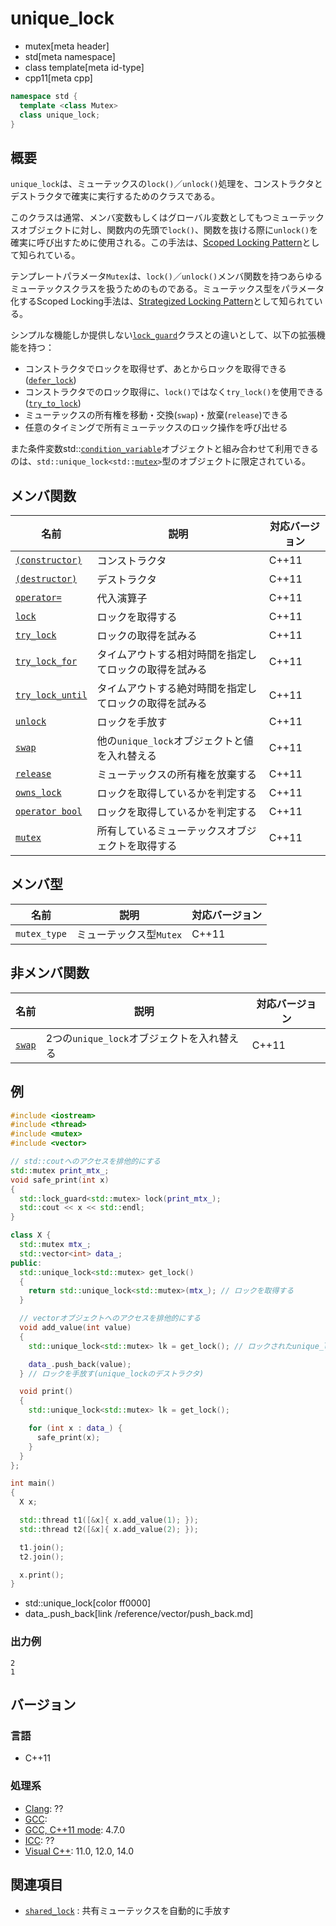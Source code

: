 # unique_lock
* mutex[meta header]
* std[meta namespace]
* class template[meta id-type]
* cpp11[meta cpp]

```cpp
namespace std {
  template <class Mutex>
  class unique_lock;
}
```

## 概要
`unique_lock`は、ミューテックスの`lock()`／`unlock()`処理を、コンストラクタとデストラクタで確実に実行するためのクラスである。

このクラスは通常、メンバ変数もしくはグローバル変数としてもつミューテックスオブジェクトに対し、関数内の先頭で`lock()`、関数を抜ける際に`unlock()`を確実に呼び出すために使用される。この手法は、[Scoped Locking Pattern](http://www.cs.wustl.edu/~schmidt/PDF/ScopedLocking.pdf)として知られている。

テンプレートパラメータ`Mutex`は、`lock()`／`unlock()`メンバ関数を持つあらゆるミューテックスクラスを扱うためのものである。ミューテックス型をパラメータ化するScoped Locking手法は、[Strategized Locking Pattern](http://wiki.hsr.ch/PnProg/files/StrategizedLocking.pdf)として知られている。

シンプルな機能しか提供しない[`lock_guard`](lock_guard.md)クラスとの違いとして、以下の拡張機能を持つ：

- コンストラクタでロックを取得せず、あとからロックを取得できる([`defer_lock`](defer_lock.md))
- コンストラクタでのロック取得に、`lock()`ではなく`try_lock()`を使用できる([`try_to_lock`](try_to_lock.md))
- ミューテックスの所有権を移動・交換(`swap`)・放棄(`release`)できる
- 任意のタイミングで所有ミューテックスのロック操作を呼び出せる


また条件変数std::[`condition_variable`](/reference/condition_variable/condition_variable.md)オブジェクトと組み合わせて利用できるのは、`std::unique_lock<std::`[`mutex`](mutex.md)`>`型のオブジェクトに限定されている。

## メンバ関数

| 名前 | 説明 | 対応バージョン |
|-----------------------------------------------------|--------------------------------------------------------|-------|
| [`(constructor)`](unique_lock/op_constructor.md)     | コンストラクタ | C++11 |
| [`(destructor)`](unique_lock/op_destructor.md)     | デストラクタ | C++11 |
| [`operator=`](unique_lock/op_assign.md)           | 代入演算子 | C++11 |
| [`lock`](unique_lock/lock.md)                     | ロックを取得する | C++11 |
| [`try_lock`](unique_lock/try_lock.md)             | ロックの取得を試みる | C++11 |
| [`try_lock_for`](unique_lock/try_lock_for.md)     | タイムアウトする相対時間を指定してロックの取得を試みる | C++11 |
| [`try_lock_until`](unique_lock/try_lock_until.md) | タイムアウトする絶対時間を指定してロックの取得を試みる | C++11 |
| [`unlock`](unique_lock/unlock.md)                 | ロックを手放す | C++11 |
| [`swap`](unique_lock/swap.md)                     | 他の`unique_lock`オブジェクトと値を入れ替える | C++11 |
| [`release`](unique_lock/release.md)               | ミューテックスの所有権を放棄する | C++11 |
| [`owns_lock`](unique_lock/owns_lock.md)           | ロックを取得しているかを判定する | C++11 |
| [`operator bool`](unique_lock/op_bool.md)         | ロックを取得しているかを判定する | C++11 |
| [`mutex`](unique_lock/mutex.md)                   | 所有しているミューテックスオブジェクトを取得する | C++11 |


## メンバ型

| 名前 | 説明 | 対応バージョン |
|--------------|-------------------------|-------|
| `mutex_type` | ミューテックス型`Mutex` | C++11 |


## 非メンバ関数

| 名前 | 説明 | 対応バージョン |
|--------------------------------------|--------------------------------------------|-------|
| [`swap`](unique_lock/swap_free.md) | 2つの`unique_lock`オブジェクトを入れ替える | C++11 |


## 例
```cpp example
#include <iostream>
#include <thread>
#include <mutex>
#include <vector>

// std::coutへのアクセスを排他的にする
std::mutex print_mtx_;
void safe_print(int x)
{
  std::lock_guard<std::mutex> lock(print_mtx_);
  std::cout << x << std::endl;
}

class X {
  std::mutex mtx_;
  std::vector<int> data_;
public:
  std::unique_lock<std::mutex> get_lock()
  {
    return std::unique_lock<std::mutex>(mtx_); // ロックを取得する
  }

  // vectorオブジェクトへのアクセスを排他的にする
  void add_value(int value)
  {
    std::unique_lock<std::mutex> lk = get_lock(); // ロックされたunique_lockを受け取る

    data_.push_back(value);
  } // ロックを手放す(unique_lockのデストラクタ)

  void print()
  {
    std::unique_lock<std::mutex> lk = get_lock();

    for (int x : data_) {
      safe_print(x);
    }
  }
};

int main()
{
  X x;

  std::thread t1([&x]{ x.add_value(1); });
  std::thread t2([&x]{ x.add_value(2); });

  t1.join();
  t2.join();

  x.print();
}
```
* std::unique_lock[color ff0000]
* data_.push_back[link /reference/vector/push_back.md]

### 出力例
```
2
1
```

## バージョン
### 言語
- C++11

### 処理系
- [Clang](/implementation.md#clang): ??
- [GCC](/implementation.md#gcc): 
- [GCC, C++11 mode](/implementation.md#gcc): 4.7.0
- [ICC](/implementation.md#icc): ??
- [Visual C++](/implementation.md#visual_cpp): 11.0, 12.0, 14.0


## 関連項目
- [`shared_lock`](/reference/shared_mutex/shared_lock.md) : 共有ミューテックスを自動的に手放す


